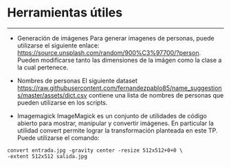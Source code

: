 # Herramientas útiles
---

- Generación de imágenes Para generar imagenes de personas, puede utilizarse
el siguiente enlace: https://source.unsplash.com/random/900%C3%97700/?person. 
Pueden modificarse tanto las dimensiones de la imágen como la
clase a la cual pertenece.

- Nombres de personas El siguiente dataset https://raw.githubusercontent.com/fernandezpablo85/name_suggestions/master/assets/dict.csv
contiene
una lista de nombres de personas que pueden utilizarse en los scripts.

- Imagemagick ImageMagick es un conjunto de utilidades de código abierto
para mostrar, manipular y convertir imágenes. En particular la utilidad
convert permite lograr la transformación planteada en este TP. Puede
utilizarse el comando:

```
convert entrada.jpg -gravity center -resize 512x512+0+0 \
-extent 512x512 salida.jpg
```